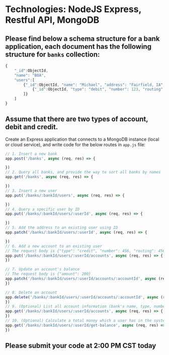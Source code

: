 # Technologies: NodeJS Express, Restful API, MongoDB
## Please find below a schema structure for a bank application, each document has the following structure for `banks` collection:
```JavaScript
{
    "_id":ObjectId,
    "name": "BOA",
    "users":[
        {"_id":ObjectId, "name": "Michael", "address": "Fairfield, IA", "accounts":[
            {"_id":ObjectId, "type": "debit", "number": 123, "routing": 123, "amount": 100},
        ]}
    ]
}
```
## Assume that there are two types of account, debit and credit.
Create an Express application that connects to a MongoDB instance (local or cloud service), and write code for the below routes in `app.js` file:

```JavaScript
// 1. Insert a new bank
app.post('/banks', async (req, res) => {

})
// 2. Query all banks, and provide the way to sort all banks by names
app.get('/banks', async (req, res) => {

})
// 3. Insert a new user
app.put('/banks/:bankId/users', async (req, res) => {

})
// 4. Query a specific user by ID
app.put('/banks/:bankId/users/:userId', async (req, res) => {

})
// 5. Add the address to an existing user using ID
app.patch('/banks/:bankId/users/:userId', async (req, res) => {

})
// 6. Add a new account to an existing user
// The request body is {"type": "credit", "number": 456, "routing": 456, "amount": 50}
app.put('/banks/:bankId/users/:userId/accounts', async (req, res) => {
})

// 7. Update an account's balance
// The request body is {"amount": 200}
app.patch('/banks/:bankId/users/:userId/accounts/:accountId', async (req, res) => {
})

// 8. Delete an account
app.delete('/banks/:bankId/users/:userId/accounts/:accountId', async (req, res) => {
})
// 9. (Optional) List all account information (bank's name, type, number, routing, amount) of a user
app.get('/banks/:bankId/users/:userId/accounts', async (req, res) => {
})
// 10. (Optional) Calculate a total money which a user has in the system
app.get('/banks/:bankId/users/:userId/get-balance', async (req, res) => {
})
```
## Please submit your code at 2:00 PM CST today

